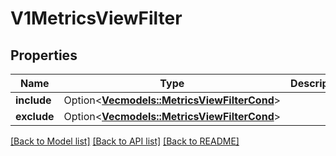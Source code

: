 # V1MetricsViewFilter

## Properties

Name | Type | Description | Notes
------------ | ------------- | ------------- | -------------
**include** | Option<[**Vec<models::MetricsViewFilterCond>**](MetricsViewFilterCond.md)> |  | [optional]
**exclude** | Option<[**Vec<models::MetricsViewFilterCond>**](MetricsViewFilterCond.md)> |  | [optional]

[[Back to Model list]](../README.md#documentation-for-models) [[Back to API list]](../README.md#documentation-for-api-endpoints) [[Back to README]](../README.md)


